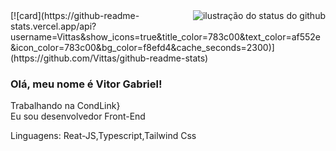 <img align='right' src="https://github-readme-stats.vercel.app/api?username=iuricode&show_icons=true&title_color=783c00&text_color=af552e&icon_color=783c00&bg_color=f8efd4&cache_seconds=2300" alt="ilustração do status do github">
[![card](https://github-readme-stats.vercel.app/api?username=Vittas&show_icons=true&title_color=783c00&text_color=af552e&icon_color=783c00&bg_color=f8efd4&cache_seconds=2300)](https://github.com/Vittas/github-readme-stats)

### Olá, meu nome é Vitor Gabriel!

<p>Trabalhando na CondLink}<br/> Eu sou desenvolvedor Front-End</p>

<p align="left">
  Linguagens: Reat-JS,Typescript,Tailwind Css
</p>
